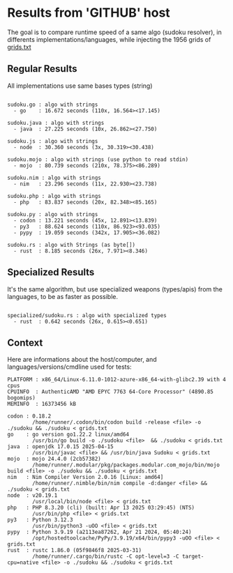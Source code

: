 # Results from 'GITHUB' host

The goal is to compare runtime speed of a same algo (sudoku resolver), in differents implementations/languages, while injecting the 1956 grids of [grids.txt](grids.txt)

## Regular Results

All implementations use same bases types (string)

```

sudoku.go : algo with strings
  - go    : 16.672 seconds (110x, 16.564><17.145)

sudoku.java : algo with strings
  - java  : 27.225 seconds (10x, 26.862><27.750)

sudoku.js : algo with strings
  - node  : 30.360 seconds (3x, 30.319><30.438)

sudoku.mojo : algo with strings (use python to read stdin)
  - mojo  : 80.739 seconds (210x, 78.375><86.289)

sudoku.nim : algo with strings
  - nim   : 23.296 seconds (11x, 22.930><23.738)

sudoku.php : algo with strings
  - php   : 83.837 seconds (20x, 82.348><85.165)

sudoku.py : algo with strings
  - codon : 13.221 seconds (45x, 12.891><13.839)
  - py3   : 88.624 seconds (110x, 86.923><93.035)
  - pypy  : 19.059 seconds (342x, 17.905><36.082)

sudoku.rs : algo with Strings (as byte[])
  - rust  : 8.185 seconds (26x, 7.971><8.346)

```

## Specialized Results

It's the same algorithm, but use specialized weapons (types/apis) from the languages, to be as faster as possible.

```

specialized/sudoku.rs : algo with specialized types
  - rust  : 0.642 seconds (26x, 0.615><0.651)

```
## Context

Here are informations about the host/computer, and languages/versions/cmdline used for tests:
```
PLATFORM : x86_64/Linux-6.11.0-1012-azure-x86_64-with-glibc2.39 with 4 cpus
CPUINFO  : AuthenticAMD "AMD EPYC 7763 64-Core Processor" (4890.85 bogomips)
MEMINFO  : 16373456 kB

codon : 0.18.2
        /home/runner/.codon/bin/codon build -release <file> -o ./sudoku && ./sudoku < grids.txt
go    : go version go1.22.2 linux/amd64
        /usr/bin/go build -o ./sudoku <file>  && ./sudoku < grids.txt
java  : openjdk 17.0.15 2025-04-15
        /usr/bin/javac <file> && /usr/bin/java Sudoku < grids.txt
mojo  : mojo 24.4.0 (2cb57382)
        /home/runner/.modular/pkg/packages.modular.com_mojo/bin/mojo build <file> -o ./sudoku && ./sudoku < grids.txt
nim   : Nim Compiler Version 2.0.16 [Linux: amd64]
        /home/runner/.nimble/bin/nim compile -d:danger <file> && ./sudoku < grids.txt
node  : v20.19.1
        /usr/local/bin/node <file> < grids.txt
php   : PHP 8.3.20 (cli) (built: Apr 13 2025 03:29:45) (NTS)
        /usr/bin/php <file> < grids.txt
py3   : Python 3.12.3
        /usr/bin/python3 -uOO <file> < grids.txt
pypy  : Python 3.9.19 (a2113ea87262, Apr 21 2024, 05:40:24)
        /opt/hostedtoolcache/PyPy/3.9.19/x64/bin/pypy3 -uOO <file> < grids.txt
rust  : rustc 1.86.0 (05f9846f8 2025-03-31)
        /home/runner/.cargo/bin/rustc -C opt-level=3 -C target-cpu=native <file> -o ./sudoku && ./sudoku < grids.txt

```


